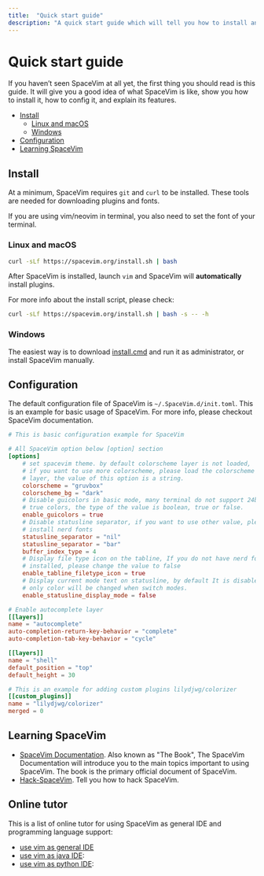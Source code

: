 ```yaml
---
title:  "Quick start guide"
description: "A quick start guide which will tell you how to install and config SpaceVim, also provides a list of resources for learning SpaceVim."
---
```


# Quick start guide

If you haven’t seen SpaceVim at all yet, the first thing you should read is this guide.
It will give you a good idea of what SpaceVim is like,
show you how to install it, how to config it, and explain its features.

<!-- vim-markdown-toc GFM -->

- [Install](#install)
  - [Linux and macOS](#linux-and-macos)
  - [Windows](#windows)
- [Configuration](#configuration)
- [Learning SpaceVim](#learning-spacevim)

<!-- vim-markdown-toc -->

## Install

At a minimum, SpaceVim requires `git` and `curl` to be installed. These tools
are needed for downloading plugins and fonts.

If you are using vim/neovim in terminal, you also need to set the font of your terminal.

### Linux and macOS

```bash
curl -sLf https://spacevim.org/install.sh | bash
```

After SpaceVim is installed, launch `vim` and SpaceVim will **automatically** install plugins.

For more info about the install script, please check:

```bash
curl -sLf https://spacevim.org/install.sh | bash -s -- -h
```

### Windows

The easiest way is to download [install.cmd](https://spacevim.org/install.cmd) and run it as administrator, or install SpaceVim manually.

## Configuration

The default configuration file of SpaceVim is `~/.SpaceVim.d/init.toml`. This is
an example for basic usage of SpaceVim. For more info, please checkout SpaceVim
documentation.

```toml
# This is basic configuration example for SpaceVim

# All SpaceVim option below [option] section
[options]
    # set spacevim theme. by default colorscheme layer is not loaded,
    # if you want to use more colorscheme, please load the colorscheme
    # layer, the value of this option is a string.
    colorscheme = "gruvbox"
    colorscheme_bg = "dark"
    # Disable guicolors in basic mode, many terminal do not support 24bit
    # true colors, the type of the value is boolean, true or false.
    enable_guicolors = true
    # Disable statusline separator, if you want to use other value, please
    # install nerd fonts
    statusline_separator = "nil"
    statusline_separator = "bar"
    buffer_index_type = 4
    # Display file type icon on the tabline, If you do not have nerd fonts
    # installed, please change the value to false
    enable_tabline_filetype_icon = true
    # Display current mode text on statusline, by default It is disabled,
    # only color will be changed when switch modes.
    enable_statusline_display_mode = false

# Enable autocomplete layer
[[layers]]
name = "autocomplete"
auto-completion-return-key-behavior = "complete"
auto-completion-tab-key-behavior = "cycle"

[[layers]]
name = "shell"
default_position = "top"
default_height = 30

# This is an example for adding custom plugins lilydjwg/colorizer
[[custom_plugins]]
name = "lilydjwg/colorizer"
merged = 0
```

## Learning SpaceVim

- [SpaceVim Documentation](../documentation). Also known as "The Book",
The SpaceVim Documentation will introduce you to the main topics important to using SpaceVim.
The book is the primary official document of SpaceVim.
- [Hack-SpaceVim](https://github.com/Gabirel/Hack-SpaceVim). Tell you how to hack SpaceVim.

## Online tutor

This is a list of online tutor for using SpaceVim as general IDE and programming language support:

- [use vim as general IDE](../use-vim-as-ide/)
- [use vim as java IDE](../use-vim-as-java-ide/):
- [use vim as python IDE](../use-vim-as-python-ide/):
